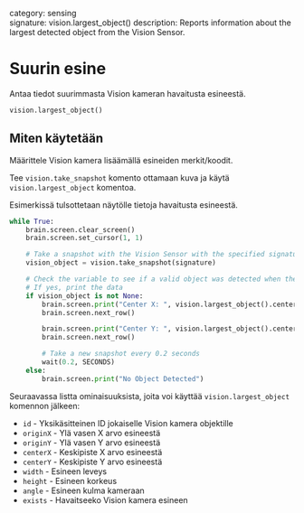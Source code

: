 category: sensing  
signature: vision.largest_object()
description: Reports information about the largest detected object from the Vision Sensor.

# Suurin esine

Antaa tiedot suurimmasta Vision kameran havaitusta esineestä.

```python
vision.largest_object()
```

## Miten käytetään

Määrittele Vision kamera lisäämällä esineiden merkit/koodit.

Tee `vision.take_snapshot` komento ottamaan kuva ja käytä `vision.largest_object` komentoa.

Esimerkissä tulsottetaan näytölle tietoja havaitusta esineestä.

```python
while True:
    brain.screen.clear_screen()
    brain.screen.set_cursor(1, 1)

    # Take a snapshot with the Vision Sensor with the specified signature and store the object data into a variable
    vision_object = vision.take_snapshot(signature)

    # Check the variable to see if a valid object was detected when the snapshot was captured
    # If yes, print the data
    if vision_object is not None:
        brain.screen.print("Center X: ", vision.largest_object().centerX)
        brain.screen.next_row()

        brain.screen.print("Center Y: ", vision.largest_object().centerY)
        brain.screen.next_row()

        # Take a new snapshot every 0.2 seconds
        wait(0.2, SECONDS)
    else:
        brain.screen.print("No Object Detected")
```

Seuraavassa listta ominaisuuksista, joita voi käyttää `vision.largest_object` komennon jälkeen:

- `id` - Yksikäsitteinen ID jokaiselle Vision kamera objektille
- `originX` - Ylä vasen X arvo esineestä
- `originY` - Ylä vasen Y arvo esineestä
- `centerX` - Keskipiste X arvo esineestä
- `centerY` - Keskipiste Y arvo esineestä
- `width` - Esineen leveys
- `height` - Esineen korkeus
- `angle` - Esineen kulma kameraan
- `exists` - Havaitseeko Vision kamera esineen

<advanced>
</advanced>
